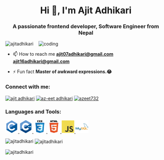 
<h1 align="center">Hi 👋, I'm Ajit Adhikari</h1>
<h3 align="center">A passionate frontend developer, Software Engineer from Nepal</h3>

<img align="right" alt="coding" width="400" src="https://user-images.githubusercontent.com/55389276/140866485-8fb1c876-9a8f-4d6a-98dc-08c4981eaf70.gif">

<p align="left"> <img src="https://komarev.com/ghpvc/?username=ajitadhikari&label=Profile%20views&color=0e75b6&style=flat" alt="ajitadhikari" /> </p>

- 📫 How to reach me **ajit07adhikari@gmail.com** **ajit16adhikari@gmail.com**

- ⚡ Fun fact **Master of awkward expressions.😂**

<h3 align="left">Connect with me:</h3>
<p align="left">
<a href="https://linkedin.com/in/ajit adhikari" target="blank"><img align="center" src="https://raw.githubusercontent.com/rahuldkjain/github-profile-readme-generator/master/src/images/icons/Social/linked-in-alt.svg" alt="ajit adhikari" height="30" width="40" /></a>
<a href="https://fb.com/az-eet adhikari" target="blank"><img align="center" src="https://raw.githubusercontent.com/rahuldkjain/github-profile-readme-generator/master/src/images/icons/Social/facebook.svg" alt="az-eet adhikari" height="30" width="40" /></a>
<a href="https://instagram.com/azeet732" target="blank"><img align="center" src="https://raw.githubusercontent.com/rahuldkjain/github-profile-readme-generator/master/src/images/icons/Social/instagram.svg" alt="azeet732" height="30" width="40" /></a>
</p>

<h3 align="left">Languages and Tools:</h3>
<p align="left"> <a href="https://www.cprogramming.com/" target="_blank" rel="noreferrer"> <img src="https://raw.githubusercontent.com/devicons/devicon/master/icons/c/c-original.svg" alt="c" width="40" height="40"/> </a> <a href="https://www.w3schools.com/cpp/" target="_blank" rel="noreferrer"> <img src="https://raw.githubusercontent.com/devicons/devicon/master/icons/cplusplus/cplusplus-original.svg" alt="cplusplus" width="40" height="40"/> </a> <a href="https://www.w3schools.com/css/" target="_blank" rel="noreferrer"> <img src="https://raw.githubusercontent.com/devicons/devicon/master/icons/css3/css3-original-wordmark.svg" alt="css3" width="40" height="40"/> </a> <a href="https://www.w3.org/html/" target="_blank" rel="noreferrer"> <img src="https://raw.githubusercontent.com/devicons/devicon/master/icons/html5/html5-original-wordmark.svg" alt="html5" width="40" height="40"/> </a> <a href="https://developer.mozilla.org/en-US/docs/Web/JavaScript" target="_blank" rel="noreferrer"> <img src="https://raw.githubusercontent.com/devicons/devicon/master/icons/javascript/javascript-original.svg" alt="javascript" width="40" height="40"/> </a> <a href="https://www.mysql.com/" target="_blank" rel="noreferrer"> <img src="https://raw.githubusercontent.com/devicons/devicon/master/icons/mysql/mysql-original-wordmark.svg" alt="mysql" width="40" height="40"/> </a> </p>

<p><img align="left" src="https://github-readme-stats.vercel.app/api/top-langs?username=ajitadhikari&show_icons=true&locale=en&layout=compact" alt="ajitadhikari" /></p>

<p>&nbsp;<img align="center" src="https://github-readme-stats.vercel.app/api?username=ajitadhikari&show_icons=true&locale=en" alt="ajitadhikari" /></p>

<p><img align="center" src="https://github-readme-streak-stats.herokuapp.com/?user=ajitadhikari&" alt="ajitadhikari" /></p>
